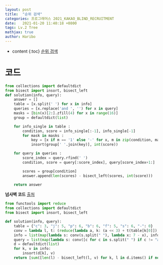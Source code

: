 ```yaml
---
layout: post
title:  "순위 검색"
categories: 프로그래머스 2021_KAKAO_BLIND_RECRUITMENT
date:   2021-01-20 11:40:18 +0800
tags: Lv.2 Tree
mathjax: true
author: Haribo
---
```


* content
{:toc}
[순위 검색](https://school.programmers.co.kr/learn/courses/30/lessons/72412)

# 코드

```python
from collections import defaultdict
from bisect import insort, bisect_left
def solution(info, query):
    answer = []
    table = [x.split(' ') for x in info]
    queries = [x.replace('and ', '') for x in query]
    masks = [bin(x)[2:].zfill(4) for x in range(16)]
    group = defaultdict(list)

    for info_single in table :
        condition, score = info_single[:-1], info_single[-1]
        for mask in masks :
            key = [x if m == '1' else '-' for x, m in zip(condition, mask)]
            insort(group[' '.join(key)], int(score))

    for query in queries :
        score_index = query.rfind(' ')
        condition, score = query[:score_index], query[score_index+1:]

        scores = group[condition]
        answer.append(len(scores) - bisect_left(scores, int(score)))

    return answer
```





**넘사벽 코드** [출처](https://github.com/yuneg11/Programmers-Solutions/tree/master/solutions/72412%20-%20%EC%88%9C%EC%9C%84%20%EA%B2%80%EC%83%89)

```python
from functools import reduce
from collections import defaultdict
from bisect import insort, bisect_left

def solution(info, query):
    table = {"c": 3, "j": 5, "p": 6, "b": 6, "f": 5, "s": 6, "-": 0}
    conv = lambda l, t: (reduce(lambda a, k: (a << 3) + t(table[k[0]]), l[:-1], 0), int(l[-1]))
    info = list(map(lambda s: conv(s.split(" "), lambda x: 7 - x), info))
    query = list(map(lambda s: conv([c for c in s.split(" ") if c != "and"], lambda x: x), query))
    d = defaultdict(list)
    for k, v in info:
        insort(d[k], v)
    return [sum([len(l) - bisect_left(l, v) for k, l in d.items() if not k & q]) for q, v in query]

```



